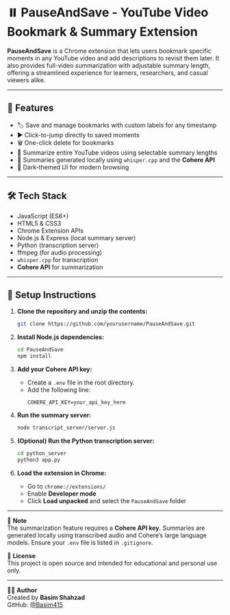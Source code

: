 # ⏸️ PauseAndSave - YouTube Video Bookmark & Summary Extension

**PauseAndSave** is a Chrome extension that lets users bookmark specific moments in any YouTube video and add descriptions to revisit them later. It also provides full-video summarization with adjustable summary length, offering a streamlined experience for learners, researchers, and casual viewers alike.

---

## 🚀 Features

- 🏷️ Save and manage bookmarks with custom labels for any timestamp  
- ▶️ Click-to-jump directly to saved moments  
- 🗑️ One-click delete for bookmarks  
- 📄 Summarize entire YouTube videos using selectable summary lengths  
- 🧠 Summaries generated locally using `whisper.cpp` and the **Cohere API**  
- 🎨 Dark-themed UI for modern browsing  

---

## 🛠️ Tech Stack

- JavaScript (ES6+)  
- HTML5 & CSS3  
- Chrome Extension APIs  
- Node.js & Express (local summary server)  
- Python (transcription server)  
- ffmpeg (for audio processing)  
- `whisper.cpp` for transcription  
- **Cohere API** for summarization

---

## 🔧 Setup Instructions

1. **Clone the repository and unzip the contents:**
   ```bash
   git clone https://github.com/yourusername/PauseAndSave.git
   ```

2. **Install Node.js dependencies:**
   ```bash
   cd PauseAndSave
   npm install
   ```

3. **Add your Cohere API key:**
   - Create a `.env` file in the root directory.
   - Add the following line:
     ```
     COHERE_API_KEY=your_api_key_here
     ```

4. **Run the summary server:**
   ```bash
   node transcript_server/server.js
   ```

5. **(Optional) Run the Python transcription server:**
   ```bash
   cd python_server
   python3 app.py
   ```

6. **Load the extension in Chrome:**
   - Go to `chrome://extensions/`
   - Enable **Developer mode**
   - Click **Load unpacked** and select the `PauseAndSave` folder

---

📝 **Note**  
The summarization feature requires a **Cohere API key**. Summaries are generated locally using transcribed audio and Cohere’s large language models. Ensure your `.env` file is listed in `.gitignore`.

📄 **License**  
This project is open source and intended for educational and personal use only.

---

👨‍💻 **Author**  
Created by **Basim Shahzad**  
GitHub: [@Basim415](https://github.com/Basim415)
